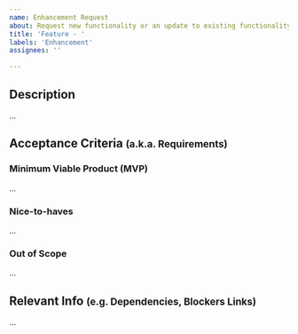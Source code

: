 ```yaml
---
name: Enhancement Request
about: Request new functionality or an update to existing functionality.
title: 'Feature - '
labels: 'Enhancement'
assignees: ''

---
```


## Description
...
## Acceptance Criteria <small>(a.k.a. Requirements)</small>
### Minimum Viable Product (MVP)
...
### Nice-to-haves
...
### Out of Scope
...

## Relevant Info <small>(e.g. Dependencies, Blockers Links)</small>
...